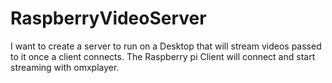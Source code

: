 # RaspberryVideoServer
I want to create a server to run on a Desktop that will stream videos passed to it once a client connects. The Raspberry pi Client will connect and start streaming with omxplayer.
